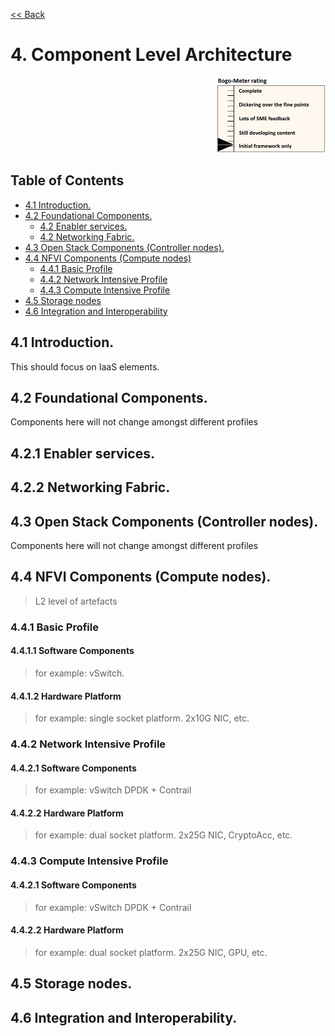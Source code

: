 [<< Back](../../openstack)

# 4. Component Level Architecture
<p align="right"><img src="../figures/bogo_ifo.png" alt="scope" title="Scope" width="35%"/></p>

## Table of Contents
* [4.1 Introduction.](#4.1)
* [4.2 Foundational Components.](#4.2)
  * [4.2 Enabler services.](#4.2.1)
  * [4.2 Networking Fabric.](#4.2.2)
* [4.3 Open Stack Components (Controller nodes).](#4.3)
* [4.4 NFVI Components (Compute nodes)](#4.4)
  * [4.4.1 Basic Profile](#4.3.1)
  * [4.4.2 Network Intensive Profile](#4.4.2)
  * [4.4.3 Compute Intensive Profile](#4.4.3)
* [4.5 Storage nodes](#4.5)
* [4.6 Integration and Interoperability](#4.6)

<a name="4.1"></a>
## 4.1 Introduction.

This should focus on IaaS elements.

<a name="4.2"></a>
## 4.2 Foundational Components.
Components here will not change amongst different profiles

<a name="4.2.1"></a>
## 4.2.1 Enabler services.

<a name="4.2.2"></a>
## 4.2.2 Networking Fabric.

<a name="4.3"></a>
## 4.3 Open Stack Components (Controller nodes).

Components here will not change amongst different profiles

<a name="4.4"></a>
## 4.4 NFVI Components (Compute nodes).

> L2 level of artefacts 

<a name="4.4.1"></a>
### 4.4.1 Basic Profile

#### 4.4.1.1 Software Components
> for example: vSwitch.
#### 4.4.1.2 Hardware Platform
> for example: single socket platform. 2x10G NIC, etc.

<a name="4.4.2"></a>
### 4.4.2 Network Intensive Profile
#### 4.4.2.1 Software Components
> for example: vSwitch DPDK + Contrail
#### 4.4.2.2 Hardware Platform
> for example: dual socket platform. 2x25G NIC, CryptoAcc, etc. 

<a name="4.4.3"></a>
### 4.4.3 Compute Intensive Profile 
#### 4.4.2.1 Software Components
> for example: vSwitch DPDK + Contrail 
#### 4.4.2.2 Hardware Platform
> for example: dual socket platform. 2x25G NIC, GPU, etc.

<a name="4.5"></a>
## 4.5 Storage nodes.

<a name="4.6"></a>
## 4.6 Integration and Interoperability.